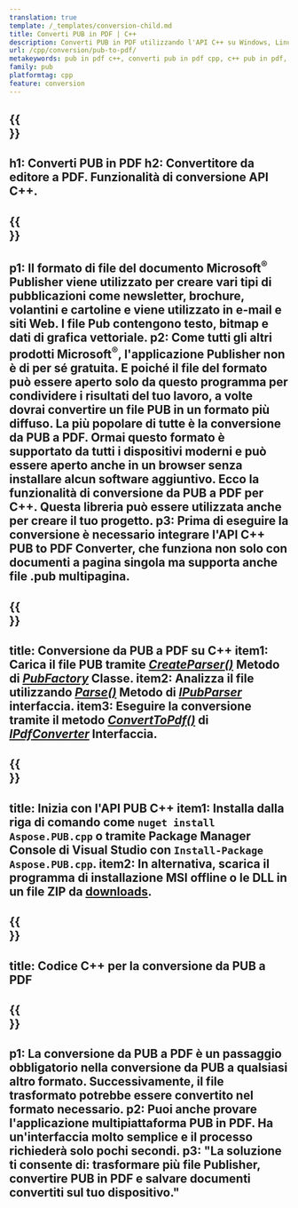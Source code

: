 ```yaml
---
translation: true
template: /_templates/conversion-child.md
title: Converti PUB in PDF | C++
description: Converti PUB in PDF utilizzando l'API C++ su Windows, Linux e Mac OS X. Funzionalità di conversione dell'editore facile da integrare nella tua soluzione.
url: /cpp/conversion/pub-to-pdf/
metakeywords: pub in pdf c++, converti pub in pdf cpp, c++ pub in pdf, editore in pdf c++
family: pub
platformtag: cpp
feature: conversion
---
```


{{<section banner>}}
---
h1: Converti PUB in PDF
h2: Convertitore da editore a PDF. Funzionalità di conversione API С++.
---

{{<section overview>}}
---
p1: Il formato di file del documento Microsoft<sup>®</sup> Publisher viene utilizzato per creare vari tipi di pubblicazioni come newsletter, brochure, volantini e cartoline e viene utilizzato in e-mail e siti Web. I file Pub contengono testo, bitmap e dati di grafica vettoriale.
p2: Come tutti gli altri prodotti Microsoft<sup>®</sup>, l'applicazione Publisher non è di per sé gratuita. E poiché il file del formato può essere aperto solo da questo programma per condividere i risultati del tuo lavoro, a volte dovrai convertire un file PUB in un formato più diffuso. La più popolare di tutte è la conversione da PUB a PDF. Ormai questo formato è supportato da tutti i dispositivi moderni e può essere aperto anche in un browser senza installare alcun software aggiuntivo. Ecco la funzionalità di conversione da PUB a PDF per C++. Questa libreria può essere utilizzata anche per creare il tuo progetto.
p3: Prima di eseguire la conversione è necessario integrare l'API C++ PUB to PDF Converter, che funziona non solo con documenti a pagina singola ma supporta anche file .pub multipagina.
---

{{<section feature1>}}
---
title: Conversione da PUB a PDF su C++
item1: Carica il file PUB tramite [*CreateParser()*](https://apiference.aspose.com/pub/cpp/class/aspose.pub.pub_factory#a88c04c4c35d45ee8febc7e1554d03c4b) Metodo di [*PubFactory*](https://reference.aspose.com/pub/cpp/class/aspose.pub.pub_factory) Classe.
item2: Analizza il file utilizzando [*Parse()*](https://apiference.aspose.com/pub/cpp/class/aspose.pub.i_pub_parser#ae9fc7043f382a5b4a7b694f0fe477915) Metodo di [*IPubParser*](https://apiference.aspose.com/pub/cpp/class/aspose.pub.i_pub_parser) interfaccia.
item3: Eseguire la conversione tramite il metodo [*ConvertToPdf()*](https://apiference.aspose.com/pub/cpp/class/aspose.pub.i_pdf_converter#acdea381bc8f2a2799e73a039b09ecdb5) di [*IPdfConverter*](https://reference.aspose.com/pub/cpp/class/aspose.pub.i_pdf_converter) Interfaccia.
---

{{<section feature2>}}
---
title: Inizia con l'API PUB C++
item1: Installa dalla riga di comando come ```nuget install Aspose.PUB.cpp``` o tramite Package Manager Console di Visual Studio con ```Install-Package Aspose.PUB.cpp```.
item2: In alternativa, scarica il programma di installazione MSI offline o le DLL in un file ZIP da [downloads](https://releases.aspose.com/pub/cpp/).
---

{{<section codeexample>}}
---
title: Codice C++ per la conversione da PUB a PDF
---

{{<section summary>}}
---
p1: La conversione da PUB a PDF è un passaggio obbligatorio nella conversione da PUB a qualsiasi altro formato. Successivamente, il file trasformato potrebbe essere convertito nel formato necessario.
p2: Puoi anche provare l'applicazione multipiattaforma PUB in PDF. Ha un'interfaccia molto semplice e il processo richiederà solo pochi secondi.
p3: "La soluzione ti consente di: trasformare più file Publisher, convertire PUB in PDF e salvare documenti convertiti sul tuo dispositivo."
---